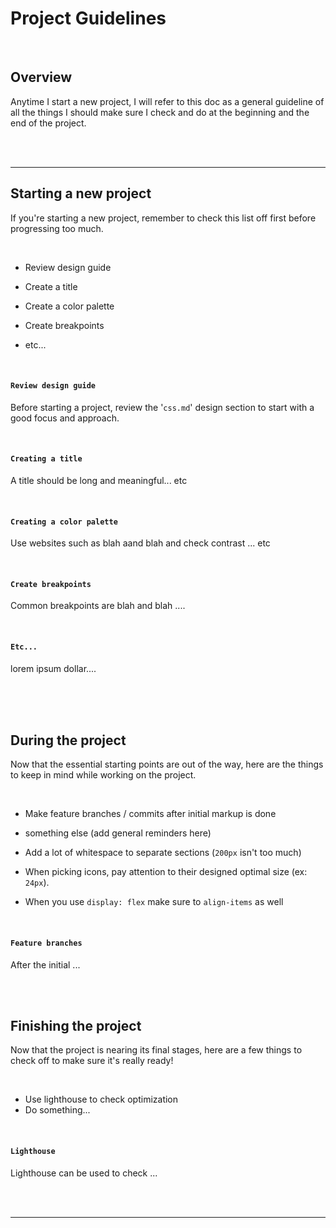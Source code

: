 # **Project Guidelines**

<br>

## Overview

Anytime I start a new project, I will refer to this doc as a general guideline of all the things I should make sure I check and do at the beginning and the end of the project.

<br>
<br>

___

## **Starting a new project**

If you're starting a new project, remember to check this list off first before progressing too much.

<br>

- Review design guide

- Create a title
- Create a color palette
- Create breakpoints
- etc...

<br>

#### **`Review design guide`**

Before starting a project, review the '`css.md`' design section to start with a good focus and approach.

<br>

#### **`Creating a title`**

A title should be long and meaningful... etc

<br>

#### **`Creating a color palette`**

Use websites such as blah aand blah and check contrast ... etc

<br>

#### **`Create breakpoints`**

Common breakpoints are blah and blah ....

<br>

#### **`Etc...`**

lorem   ipsum dollar....

<br>

<br>
<br>

## **During the project**

Now that the essential starting points are out of the way, here are the things to keep in mind while working on the project.

<br>

- Make feature branches / commits after initial markup is done

- something else (add general reminders here)

- Add a lot of whitespace to separate sections (`200px` isn't too much)

- When picking icons, pay attention to their designed optimal size (ex: `24px`).

- When you use `display: flex` make sure to `align-items` as well

<br>

#### **`Feature branches`**

After the initial ...

<br>
<br>

## **Finishing the project**

Now that the project is nearing its final stages, here are a few things to check off to make sure it's really ready!

<br>

- Use lighthouse to check optimization
- Do something...

<br>

#### **`Lighthouse`**

Lighthouse can be used to check ...

<br>
<br>

___